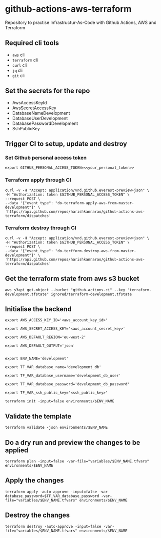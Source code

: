 # github-actions-aws-terraform
Repository to practise Infrastructur-As-Code with Github Actions, AWS and Terraform

## Required cli tools

* `aws` cli
* `terraform` cli
* `curl` cli
* `jq` cli
* `git` cli

## Set the secrets for the repo

* AwsAccessKeyId
* AwsSecretAccessKey
* DatabaseNameDevelopment
* DatabaseUserDevelopment
* DatabasePasswordDevelopment
* SshPublicKey

## Trigger CI to setup, update and destroy

### Set Github personal access token

    export GITHUB_PERSONAL_ACCESS_TOKEN=<<your_personal_token>>

### Terraform apply through CI

    curl -v -H "Accept: application/vnd.github.everest-preview+json" \
    -H "Authorization: token $GITHUB_PERSONAL_ACCESS_TOKEN" \
    --request POST \
    --data '{"event_type": "do-terraform-apply-aws-from-master-development"}' \
    'https://api.github.com/repos/harishkannarao/github-actions-aws-terraform/dispatches'

### Terraform destroy through CI

    curl -v -H "Accept: application/vnd.github.everest-preview+json" \
    -H "Authorization: token $GITHUB_PERSONAL_ACCESS_TOKEN" \
    --request POST \
    --data '{"event_type": "do-terfform-destroy-aws-from-master-development"}' \
    'https://api.github.com/repos/harishkannarao/github-actions-aws-terraform/dispatches'

## Get the terraform state from aws s3 bucket

    aws s3api get-object --bucket "github-actions-ci" --key "terraform-development.tfstate" ignored/terraform-development.tfstate

## Initialise the backend
    
    export AWS_ACCESS_KEY_ID='<aws_account_key_id>'
    
    export AWS_SECRET_ACCESS_KEY='<aws_account_secret_key>'
    
    export AWS_DEFAULT_REGION='eu-west-2'
    
    export AWS_DEFAULT_OUTPUT='json'


    export ENV_NAME='development'

    export TF_VAR_database_name='development_db'

    export TF_VAR_database_username='development_db_user'

    export TF_VAR_database_password='development_db_password'

    export TF_VAR_ssh_public_key='<ssh_public_key>'

    terraform init -input=false environments/$ENV_NAME

## Validate the template

    terraform validate -json environments/$ENV_NAME

## Do a dry run and preview the changes to be applied

    terraform plan -input=false -var-file="variables/$ENV_NAME.tfvars" environments/$ENV_NAME

## Apply the changes

    terraform apply -auto-approve -input=false -var database_password=$TF_VAR_database_password -var-file="variables/$ENV_NAME.tfvars" environments/$ENV_NAME

## Destroy the changes

    terraform destroy -auto-approve -input=false -var-file="variables/$ENV_NAME.tfvars" environments/$ENV_NAME